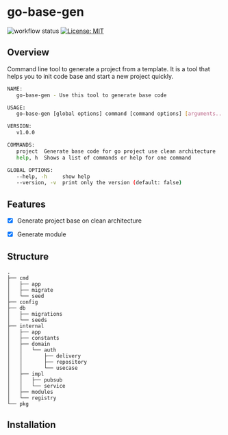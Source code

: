 # go-base-gen
![workflow status](https://github.com/dung13890/go-base-ge/actions/workflows/go-ci.yml/badge.svg)
[![License: MIT](https://img.shields.io/badge/License-MIT-yellow.svg)](https://opensource.org/licenses/MIT)


## Overview
Command line tool to generate a project from a template. It is a tool that helps you to init code base and start a new project quickly.

```bash
NAME:
   go-base-gen - Use this tool to generate base code

USAGE:
   go-base-gen [global options] command [command options] [arguments...]

VERSION:
   v1.0.0

COMMANDS:
   project  Generate base code for go project use clean architecture
   help, h  Shows a list of commands or help for one command

GLOBAL OPTIONS:
   --help, -h     show help
   --version, -v  print only the version (default: false)

```

## Features
- [x] Generate project base on clean architecture
- [x] Generate module


## Structure
```
.
├── cmd
│   ├── app
│   ├── migrate
│   └── seed
├── config
├── db
│   ├── migrations
│   └── seeds
├── internal
│   ├── app
│   ├── constants
│   ├── domain
│   │   └── auth
│   │       ├── delivery
│   │       ├── repository
│   │       └── usecase
│   ├── impl
│   │   ├── pubsub
│   │   └── service
│   ├── modules
│   └── registry
└── pkg
```

## Installation
